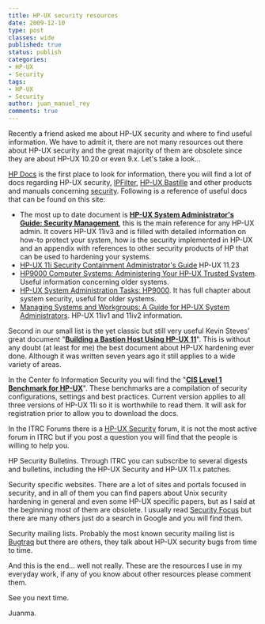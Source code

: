 ```yaml
---
title: HP-UX security resources
date: 2009-12-10
type: post
classes: wide
published: true
status: publish
categories:
- HP-UX
- Security
tags:
- HP-UX
- Security
author: juan_manuel_rey
comments: true
---
```


Recently a friend asked me about HP-UX security and where to find useful information. We have to admit it, there are not many resources out there about HP-UX security and the great majority of them are obsolete since they are about HP-UX 10.20 or even 9.x. Let's take a look...

[HP Docs](http://docs.hp.com/) is the first place to look for information, there you will find a lot of docs regarding HP-UX security, [IPFilter](http://docs.hp.com/en/internet.html#IPFilter), [HP-UX Bastille](http://docs.hp.com/en/5992-5099A/index.html) and other products and manuals concerning [security](http://docs.hp.com/en/internet.html#IPFilter). Following is a reference of useful docs that can be found on this site:

- The most up to date document is [**HP-UX System Administrator's Guide: Security Management**](http://docs.hp.com/en/5992-6416/5992-6416.pdf), this is the main reference for any HP-UX admin. It covers HP-UX 11iv3 and is filled with detailed information on how-to protect your system, how is the security implemented in HP-UX and an appendix with references to other security products of HP that can be used to hardening your systems.
- [HP-UX 11i Security Containment Administrator's Guide](http://docs.hp.com/en/5991-8678/index.html) HP-UX 11.23
- [HP9000 Computer Systems: Administering Your HP-UX Trusted System](http://docs.hp.com/en/B2355-90121/index.html). Useful information concerning older systems.
- [HP-UX System Administration Tasks: HP9000](http://docs.hp.com/en/B2355-90672/index.html). It has full chapter about system security, useful for older systems.
- [Managing Systems and Workgroups: A Guide for HP-UX System Administrators](http://docs.hp.com/en/B2355-90950/B2355-90950.pdf). HP-UX 11iv1 and 11iv2 information.

Second in our small list is the yet classic but still very useful Kevin Steves' great document "[**Building a Bastion Host Using HP-UX 11**](http://www.windowsecurity.com/whitepapers/Building_a_Bastion_Host_Using_HPUX_11.html)". This is without any doubt (at least for me) the best document about HP-UX hardening ever done. Although it was written seven years ago it still applies to a wide variety of areas.

In the Center fo Information Security you will find the "[**CIS Level 1 Benchmark for HP-UX**](http://www.cisecurity.org/bench_hpux.html)". These benchmarks are a compilation of security configurations, settings and best practices. Current version applies to all three versions of HP-UX 11i so it is worthwhile to read them. It will ask for registration prior to allow you to download the docs.

In the ITRC Forums there is a [HP-UX Security](http://forums11.itrc.hp.com/service/forums/categoryhome.do?categoryId=155) forum, it is not the most active forum in ITRC but if you post a question you will find that the people is willing to help you.

HP Security Bulletins. Through ITRC you can subscribe to several digests and bulletins, including the HP-UX Security and HP-UX 11.x patches.

Security specific websites. There are a lot of sites and portals focused in security, and in all of them you can find papers about Unix security hardening in general and even some HP-UX specific papers, but as I said at the beginning most of them are obsolete. I usually read [Security Focus](http://www.securityfocus.com/) but there are many others just do a search in Google and you will find them.

Security mailing lists. Probably the most known security mailing list is [Bugtraq](http://www.securityfocus.com/archive/1) but there are others, they talk about HP-UX security bugs from time to time.

And this is the end... well not really. These are the resources I use in my everyday work, if any of you know about other resources please comment them.

See you next time.

Juanma.
